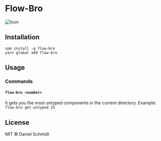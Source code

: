 # Flow-Bro

![Icon](https://i.imgflip.com/1mdkbx.jpg)

## Installation

```
npm install -g flow-bro
yarn global add flow-bro
```

## Usage

### Commands
#### `flow-bro <number>`

It gets you the most untyped components in the current directory.
Example: `flow-bro get-untyped 25`

## License

MIT © Daniel Schmidt
